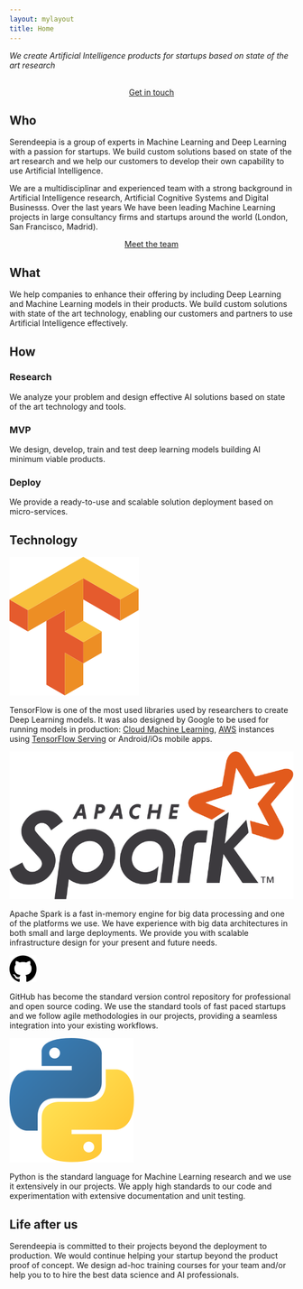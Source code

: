 ```yaml
---
layout: mylayout
title: Home
---
```


<div class="slogan">
    <p>
        <cite>We create Artificial Intelligence products for startups based on state of the art research</cite>
    </p>
    <p style="text-align: center">
        <br>
        <a href="/contact.html" type="button" class="btn btn-primary">
            Get in touch
        </a>
    </p>
</div>

## Who

Serendeepia is a group of experts in Machine Learning and Deep Learning with a passion for startups. We build custom solutions based on state of the art research and we help our customers to develop their own capability to use Artificial Intelligence.

We are a multidisciplinar and experienced team with a strong background in Artificial Intelligence research, Artificial Cognitive Systems and Digital Businesss. Over the last years We have been leading Machine Learning projects in large consultancy firms and startups around the world (London, San Francisco, Madrid).


<p style="text-align: center">
    <a href="/team.html" type="button" class="btn btn-primary">
        Meet the team
    </a>
</p>

## What

We help companies to enhance their offering by including Deep Learning and Machine Learning models in their products. We build custom solutions with state of the art technology, enabling our customers and partners to use Artificial Intelligence effectively. 

## How

<div class="container-fluid-how">
<div class="row"> 

<div class="how_col center-block"> 
<h3>Research</h3><p>
We analyze your problem and design effective AI solutions based on state of the art technology and tools.
</p></div>

<div class="how_col center-block"> 
<h3>MVP</h3><p>
We design, develop, train and test deep learning models building AI minimum viable products.
</p></div>

<div class="how_col center-block"> 
<h3>Deploy</h3><p>
We provide a ready-to-use and scalable solution deployment based on micro-services.
</p></div>

<div style="clear: both;"></div>
</div>
</div>

## Technology

<div class="container-fluid">
<div class="row"> 

<div class="logo_col center-block"> 
<img src="assets/logo_tensorflow.svg" alt="TensorFlow" class="logo">
    
TensorFlow is one of the most used libraries used by researchers to create Deep Learning models. It was also designed by Google to be used for running models in production: <a href="https://cloud.google.com/products/machine-learning/">Cloud Machine Learning</a>, <a href="https://aws.amazon.com/">AWS</a> instances using <a href="https://www.tensorflow.org/serving/">TensorFlow Serving</a> or Android/iOs mobile apps.

</div> 

<div class="logo_col center-block"> 
<img src="assets/logo_spark.svg" alt="Spark" class="logo">
    
Apache Spark is a fast in-memory engine for big data processing and one of the platforms we use. We have experience with big data architectures in both small and large deployments. We provide you with scalable infrastructure design for your present and future needs.

</div> 

<div class="logo_col center-block"> 
<img src="assets/logo_github.svg" alt="GitHub" class="logo">
    
GitHub has become the standard version control repository for professional and open source coding. We use the standard tools of fast paced startups and we follow agile methodologies in our projects, providing a seamless integration into your existing workflows.
    
</div> 

<div class="logo_col"> 
<img alt="python" src="assets/logo_python.svg" class="logo"> 

Python is the standard language for Machine Learning research and we use it extensively in our projects. We apply high standards to our code and experimentation with extensive documentation and unit testing.

</div>

<div style="clear: both;"></div>
</div>
</div>

## Life after us

Serendeepia is committed to their projects beyond the deployment to production. We would continue helping your startup beyond the product proof of concept. We design ad-hoc training courses for your team and/or help you to to hire the best data science and AI professionals.

